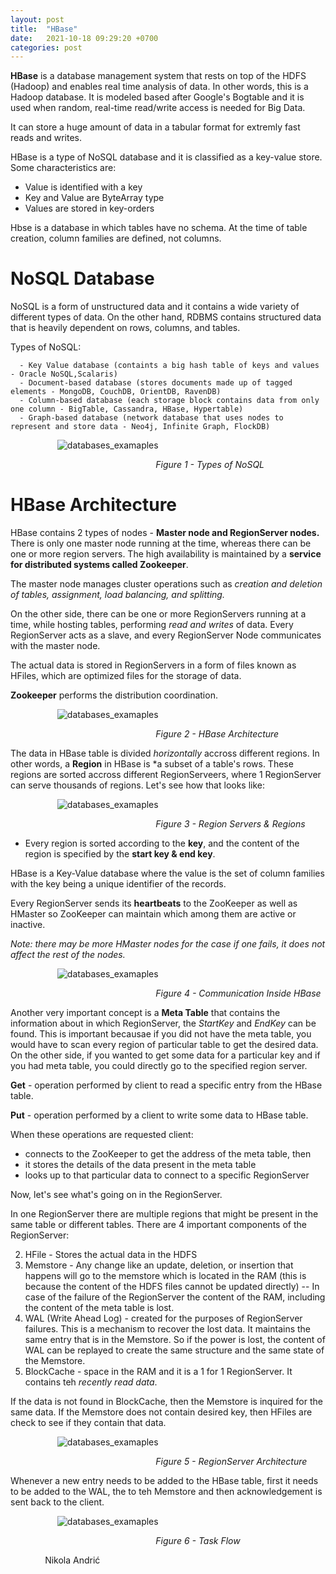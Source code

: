 ```yaml
---
layout: post
title:  "HBase"
date:   2021-10-18 09:29:20 +0700
categories: post
---
```

 
 **HBase** is a database management system that rests on top of the HDFS (Hadoop) and enables real time analysis of data. In other words, this is a Hadoop database. It is modeled based after Google's Bogtable and it is used when random, real-time read/write access is needed for Big Data. 
 
 It can store a huge amount of data in a tabular format for extremly fast reads and writes. 
 
 HBase is a type of NoSQL database and it is classified as a key-value store. Some characteristics are:
        
 - Value is identified with a key
 - Key and Value are ByteArray type
 - Values are stored in key-orders 
 
 Hbse is a database in which tables have no schema. At the time of table creation, column families are defined, not columns.
 
# NoSQL Database

 NoSQL is a form of unstructured data and it contains a wide variety of different types of data. On the other hand, RDBMS contains structured data that is heavily dependent on rows, columns, and tables. 
 
 
 Types of NoSQL:
 
      - Key Value database (containts a big hash table of keys and values - Oracle NoSQL,Scalaris)
      - Document-based database (stores documents made up of tagged elements - MongoDB, CouchDB, OrientDB, RavenDB)
      - Column-based database (each storage block contains data from only one column - BigTable, Cassandra, HBase, Hypertable)
      - Graph-based database (network database that uses nodes to represent and store data - Neo4j, Infinite Graph, FlockDB)
      
&nbsp;&nbsp;&nbsp;&nbsp;&nbsp;&nbsp;&nbsp;&nbsp;&nbsp;&nbsp;&nbsp;&nbsp;&nbsp;&nbsp;&nbsp;&nbsp;&nbsp;&nbsp; 
![databases_examaples](../../assets/posts_images/hbase_0.png)

&nbsp;&nbsp;&nbsp;&nbsp;&nbsp;&nbsp;&nbsp;&nbsp;&nbsp;&nbsp;&nbsp;&nbsp;&nbsp;&nbsp;&nbsp;&nbsp;&nbsp;&nbsp;&nbsp;&nbsp;&nbsp;&nbsp;&nbsp;&nbsp;&nbsp;&nbsp;&nbsp;&nbsp;&nbsp;&nbsp;&nbsp;&nbsp;&nbsp;&nbsp;&nbsp;&nbsp;&nbsp;&nbsp;&nbsp;&nbsp;&nbsp;&nbsp;&nbsp;&nbsp;&nbsp;&nbsp;&nbsp;&nbsp;&nbsp;&nbsp;&nbsp;&nbsp;&nbsp;&nbsp;&nbsp;&nbsp;&nbsp;&nbsp;&nbsp;*Figure 1 - Types of NoSQL*

# HBase Architecture

 HBase contains 2 types of nodes - **Master node and RegionServer nodes.** There is only one master node running at the time, whereas there can be one or more region servers. The high availability is maintained by a **service for distributed systems called Zookeeper**. 
 
 The master node manages cluster operations such as *creation and deletion of tables, assignment, load balancing, and splitting.* 
 
 On the other side, there can be one or more RegionServers running at a time, while hosting tables, performing *read and writes* of data. Every RegionServer acts as a slave, and every RegionServer Node communicates with the master node. 
 
 The actual data is stored in RegionServers in a form of files known as HFiles, which are optimized files for the storage of data.
 
 **Zookeeper** performs the distribution coordination. 
 
 &nbsp;&nbsp;&nbsp;&nbsp;&nbsp;&nbsp;&nbsp;&nbsp;&nbsp;&nbsp;&nbsp;&nbsp;&nbsp;&nbsp;&nbsp;&nbsp;&nbsp;&nbsp; 
![databases_examaples](../../assets/posts_images/hbase_1.png)

&nbsp;&nbsp;&nbsp;&nbsp;&nbsp;&nbsp;&nbsp;&nbsp;&nbsp;&nbsp;&nbsp;&nbsp;&nbsp;&nbsp;&nbsp;&nbsp;&nbsp;&nbsp;&nbsp;&nbsp;&nbsp;&nbsp;&nbsp;&nbsp;&nbsp;&nbsp;&nbsp;&nbsp;&nbsp;&nbsp;&nbsp;&nbsp;&nbsp;&nbsp;&nbsp;&nbsp;&nbsp;&nbsp;&nbsp;&nbsp;&nbsp;&nbsp;&nbsp;&nbsp;&nbsp;&nbsp;&nbsp;&nbsp;&nbsp;&nbsp;&nbsp;&nbsp;&nbsp;&nbsp;&nbsp;&nbsp;&nbsp;&nbsp;&nbsp;*Figure 2 - HBase Architecture*

 The data in HBase table is divided *horizontally* accross different regions. In other words, a **Region** in HBase is *a subset of a table's rows. These regions are sorted accross different RegionServeers, where 1 RegionServer can serve thousands of regions. Let's see how that looks like:
 
  &nbsp;&nbsp;&nbsp;&nbsp;&nbsp;&nbsp;&nbsp;&nbsp;&nbsp;&nbsp;&nbsp;&nbsp;&nbsp;&nbsp;&nbsp;&nbsp;&nbsp;&nbsp; 
![databases_examaples](../../assets/posts_images/hbase_2.png)

&nbsp;&nbsp;&nbsp;&nbsp;&nbsp;&nbsp;&nbsp;&nbsp;&nbsp;&nbsp;&nbsp;&nbsp;&nbsp;&nbsp;&nbsp;&nbsp;&nbsp;&nbsp;&nbsp;&nbsp;&nbsp;&nbsp;&nbsp;&nbsp;&nbsp;&nbsp;&nbsp;&nbsp;&nbsp;&nbsp;&nbsp;&nbsp;&nbsp;&nbsp;&nbsp;&nbsp;&nbsp;&nbsp;&nbsp;&nbsp;&nbsp;&nbsp;&nbsp;&nbsp;&nbsp;&nbsp;&nbsp;&nbsp;&nbsp;&nbsp;&nbsp;&nbsp;&nbsp;&nbsp;&nbsp;&nbsp;&nbsp;&nbsp;&nbsp;*Figure 3 - Region Servers & Regions*

 - Every region is sorted according to the **key**, and the content of the region is specified by the **start key & end key**.
 
HBase is a Key-Value database where the value is the set of column families with the key being a unique identifier of the records. 

Every RegionServer sends its **heartbeats** to the ZooKeeper as well as HMaster so ZooKeeper can maintain which among them are active or inactive.

 *Note: there may be more HMaster nodes for the case if one fails, it does not affect the rest of the nodes.*
 
 &nbsp;&nbsp;&nbsp;&nbsp;&nbsp;&nbsp;&nbsp;&nbsp;&nbsp;&nbsp;&nbsp;&nbsp;&nbsp;&nbsp;&nbsp;&nbsp;&nbsp;&nbsp; 
![databases_examaples](../../assets/posts_images/hbase_3.png)

&nbsp;&nbsp;&nbsp;&nbsp;&nbsp;&nbsp;&nbsp;&nbsp;&nbsp;&nbsp;&nbsp;&nbsp;&nbsp;&nbsp;&nbsp;&nbsp;&nbsp;&nbsp;&nbsp;&nbsp;&nbsp;&nbsp;&nbsp;&nbsp;&nbsp;&nbsp;&nbsp;&nbsp;&nbsp;&nbsp;&nbsp;&nbsp;&nbsp;&nbsp;&nbsp;&nbsp;&nbsp;&nbsp;&nbsp;&nbsp;&nbsp;&nbsp;&nbsp;&nbsp;&nbsp;&nbsp;&nbsp;&nbsp;&nbsp;&nbsp;&nbsp;&nbsp;&nbsp;&nbsp;&nbsp;&nbsp;&nbsp;&nbsp;&nbsp;*Figure 4 - Communication Inside HBase*
 
 Another very important concept is a **Meta Table** that contains the information about in which RegionServer, the  *StartKey* and *EndKey* can be found. This is important becausae if you did not have the meta table, you would have to scan every region of particular table to get the desired data. On the other side, if you wanted to get some data for a particular key and if you had meta table, you could directly go to the specified region server. 
 
 **Get** - operation performed by client to read a specific entry from the HBase table.  
 
 **Put** - operation performed by a client to write some data to HBase table. 
 
 When these operations are requested client:
 
  - connects to the ZooKeeper to get the address of the meta table, then 
  - it stores the details of the data present in the meta table
  - looks up to that particular data to connect to a specific RegionServer

 Now, let's see what's going on in the RegionServer.
 
 In one RegionServer there are multiple regions that might be present in the same table or different tables. There are 4 important components of the RegionServer:
 
 2. HFile - Stores the actual data in the HDFS
 1. Memstore - Any change like an update, deletion, or insertion that happens will go to the memstore which is located in the RAM (this is because the content of the HDFS files cannot be updated directly) -- In case of the failure of the RegionServer the content of the RAM, including the content of the meta table is lost.
 4. WAL (Write Ahead Log) - created for the purposes of RegionServer failures. This is a mechanism to recover the lost data. It maintains the same entry that is in the Memstore. So if the power is lost, the content of WAL can be replayed to create the same structure and the same state of the Memstore. 
 3. BlockCache - space in the RAM and it is a 1 for 1 RegionServer. It contains teh *recently read data*.

If the data is not found in BlockCache, then the Memstore is inquired for the same data. If the Memstore does not contain desired key, then  HFiles are check to see if they contain that data. 
 
  &nbsp;&nbsp;&nbsp;&nbsp;&nbsp;&nbsp;&nbsp;&nbsp;&nbsp;&nbsp;&nbsp;&nbsp;&nbsp;&nbsp;&nbsp;&nbsp;&nbsp;&nbsp; 
![databases_examaples](../../assets/posts_images/hbase_4.png)

&nbsp;&nbsp;&nbsp;&nbsp;&nbsp;&nbsp;&nbsp;&nbsp;&nbsp;&nbsp;&nbsp;&nbsp;&nbsp;&nbsp;&nbsp;&nbsp;&nbsp;&nbsp;&nbsp;&nbsp;&nbsp;&nbsp;&nbsp;&nbsp;&nbsp;&nbsp;&nbsp;&nbsp;&nbsp;&nbsp;&nbsp;&nbsp;&nbsp;&nbsp;&nbsp;&nbsp;&nbsp;&nbsp;&nbsp;&nbsp;&nbsp;&nbsp;&nbsp;&nbsp;&nbsp;&nbsp;&nbsp;&nbsp;&nbsp;&nbsp;&nbsp;&nbsp;&nbsp;&nbsp;&nbsp;&nbsp;&nbsp;&nbsp;&nbsp;*Figure 5 - RegionServer Architecture*
 
 Whenever a new entry needs to be added to the HBase  table, first it needs to be added to the WAL, the to teh Memstore and then acknowledgement is sent back to the client. 
 
  &nbsp;&nbsp;&nbsp;&nbsp;&nbsp;&nbsp;&nbsp;&nbsp;&nbsp;&nbsp;&nbsp;&nbsp;&nbsp;&nbsp;&nbsp;&nbsp;&nbsp;&nbsp; 
![databases_examaples](../../assets/posts_images/hbase_5.png)

&nbsp;&nbsp;&nbsp;&nbsp;&nbsp;&nbsp;&nbsp;&nbsp;&nbsp;&nbsp;&nbsp;&nbsp;&nbsp;&nbsp;&nbsp;&nbsp;&nbsp;&nbsp;&nbsp;&nbsp;&nbsp;&nbsp;&nbsp;&nbsp;&nbsp;&nbsp;&nbsp;&nbsp;&nbsp;&nbsp;&nbsp;&nbsp;&nbsp;&nbsp;&nbsp;&nbsp;&nbsp;&nbsp;&nbsp;&nbsp;&nbsp;&nbsp;&nbsp;&nbsp;&nbsp;&nbsp;&nbsp;&nbsp;&nbsp;&nbsp;&nbsp;&nbsp;&nbsp;&nbsp;&nbsp;&nbsp;&nbsp;&nbsp;&nbsp;*Figure 6 - Task Flow*
 
  
 &nbsp;&nbsp;&nbsp;&nbsp;&nbsp;&nbsp;&nbsp;&nbsp;&nbsp;&nbsp;&nbsp;&nbsp;&nbsp;
 Nikola Andrić
 
 

 
